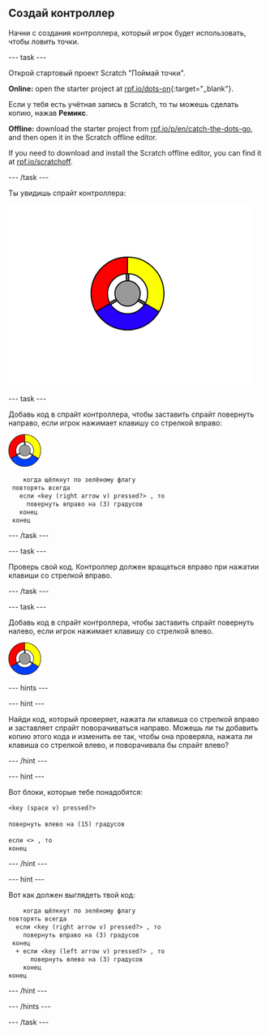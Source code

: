 ## Создай контроллер

Начни с создания контроллера, который игрок будет использовать, чтобы ловить точки.

\--- task \---

Открой стартовый проект Scratch "Поймай точки".

**Online:** open the starter project at [rpf.io/dots-on](https://rpf.io/dots-on){:target="_blank"}.

Если у тебя есть учётная запись в Scratch, то ты можешь сделать копию, нажав **Ремикс**.

**Offline:** download the starter project from [rpf.io/p/en/catch-the-dots-go](https://rpf.io/p/en/catch-the-dots-go), and then open it in the Scratch offline editor.

If you need to download and install the Scratch offline editor, you can find it at [rpf.io/scratchoff](https://rpf.io/scratchoff).

\--- /task \---

Ты увидишь спрайт контроллера:

![снимок экрана](images/dots-controller.png)

\--- task \---

Добавь код в спрайт контроллера, чтобы заставить спрайт повернуть направо, если игрок нажимает клавишу со стрелкой вправо:

![Спрайт контроллера](images/controller-sprite.png)

```blocks3
    когда щёлкнут по зелёному флагу
 повторять всегда 
   если <key (right arrow v) pressed?> , то 
     повернуть вправо на (3) градусов
   конец
 конец
```

\--- /task \---

\--- task \---

Проверь свой код. Контроллер должен вращаться вправо при нажатии клавиши со стрелкой вправо.

\--- /task \---

\--- task \---

Добавь код в спрайт контроллера, чтобы заставить спрайт повернуть налево, если игрок нажимает клавишу со стрелкой влево.

![Спрайт контроллера](images/controller-sprite.png)

\--- hints \---

\--- hint \---

Найди код, который проверяет, нажата ли клавиша со стрелкой вправо и заставляет спрайт поворачиваться направо. Можешь ли ты добавить копию этого кода и изменить ее так, чтобы она проверяла, нажата ли клавиша со стрелкой влево, и поворачивала бы спрайт влево?

\--- /hint \---

\--- hint \---

Вот блоки, которые тебе понадобятся:

```blocks3
<key (space v) pressed?>

повернуть влево на (15) градусов

если <> , то
конец
```

\--- /hint \---

\--- hint \---

Вот как должен выглядеть твой код:

```blocks3
    когда щёлкнут по зелёному флагу
повторять всегда 
  если <key (right arrow v) pressed?> , то 
    повернуть вправо на (3) градусов
 конец
  + если <key (left arrow v) pressed?> , то 
      повернуть влево на (3) градусов
    конец
конец
```

\--- /hint \---

\--- /hints \---

\--- /task \---